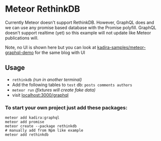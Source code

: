 # Meteor RethinkDB

Currently Meteor doesn't support RethinkDB. However, GraphQL does and we can use any promise based database with the Promise polyfill. GraphQL doesn't support realtime (yet) so this example will not update like Meteor publications will.

Note, no UI is shown here but you can look at [kadira-samples/meteor-graphql-demo](https://github.com/kadira-samples/meteor-graphql-demo) for the same blog with UI

## Usage

- `rethinkdb` *(run in another terminal)*
- Add the following tables to `test` db: `posts comments authors`
- `meteor run` *(fixtures will create fake data)*
- visit [localhost:3000/graphql](http://localhost:3000/graphql)

### To start your own project just add these packages:

```text
meteor add kadira:graphql
meteor add promise
meteor create --package rethinkdb
# manually add from Npm like example
meteor add rethinkdb
```
